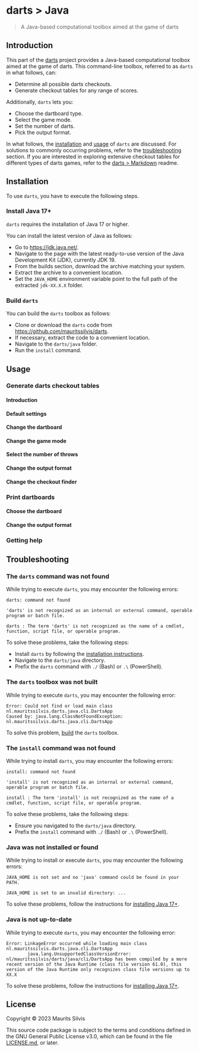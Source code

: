 # darts > Java

> A Java-based computational toolbox aimed at the game of darts

## Introduction

This part of the [darts](https://github.com/mauritssilvis/darts) project provides a Java-based computational toolbox aimed at the game of darts.
This command-line toolbox, referred to as `darts` in what follows, can:

- Determine all possible darts checkouts.
- Generate checkout tables for any range of scores.

Additionally, `darts` lets you:

- Choose the dartboard type.
- Select the game mode.
- Set the number of darts.
- Pick the output format.

In what follows, the [installation](#installation) and [usage](#usage) of `darts` are discussed.
For solutions to commonly occurring problems, refer to the [troubleshooting](#troubleshooting) section.
If you are interested in exploring extensive checkout tables for different types of darts games, refer to the [darts > Markdown](../md) readme.

## Installation

To use `darts`, you have to execute the following steps.

### Install Java 17+

`darts` requires the installation of Java 17 or higher.

You can install the latest version of Java as follows:

- Go to https://jdk.java.net/.
- Navigate to the page with the latest ready-to-use version of the Java Development Kit (JDK), currently JDK 19.
- From the builds section, download the archive matching your system.
- Extract the archive to a convenient location.
- Set the `JAVA_HOME` environment variable point to the full path of the extracted `jdk-XX.X.X` folder.

### Build `darts`

You can build the `darts` toolbox as follows:

- Clone or download the `darts` code from https://github.com/mauritssilvis/darts.
- If necessary, extract the code to a convenient location.
- Navigate to the `darts/java` folder.
- Run the `install` command.

## Usage

### Generate darts checkout tables

#### Introduction

#### Default settings

#### Change the dartboard

#### Change the game mode

#### Select the number of throws

#### Change the output format

#### Change the checkout finder

### Print dartboards

#### Choose the dartboard

#### Change the output format

### Getting help

## Troubleshooting

### The `darts` command was not found

While trying to execute `darts`, you may encounter the following errors:

```text
darts: command not found
```

```text
'darts' is not recognized as an internal or external command, operable program or batch file.
```

```text
darts : The term 'darts' is not recognized as the name of a cmdlet, function, script file, or operable program.
```

To solve these problems, take the following steps:

- Install `darts` by following the [installation instructions](#installation).
- Navigate to the `darts/java` directory.
- Prefix the `darts` command with `./` (Bash) or `.\` (PowerShell).

### The `darts` toolbox was not built

While trying to execute `darts`, you may encounter the following error:

```text
Error: Could not find or load main class nl.mauritssilvis.darts.java.cli.DartsApp
Caused by: java.lang.ClassNotFoundException: nl.mauritssilvis.darts.java.cli.DartsApp
```

To solve this problem, [build](#build-darts) the `darts` toolbox.

### The `install` command was not found

While trying to install `darts`, you may encounter the following errors:

```text
install: command not found
```

```text
'install' is not recognized as an internal or external command, operable program or batch file.
```

```text
install : The term 'install' is not recognized as the name of a cmdlet, function, script file, or operable program.
```

To solve these problems, take the following steps:

- Ensure you navigated to the `darts/java` directory.
- Prefix the `install` command with `./` (Bash) or `.\` (PowerShell).


### Java was not installed or found

While trying to install or execute `darts`, you may encounter the following errors:

```text
JAVA_HOME is not set and no 'java' command could be found in your PATH.
```

```text
JAVA_HOME is set to an invalid directory: ...
```

To solve these problems, follow the instructions for [installing Java 17+](#install-java-17).

### Java is not up-to-date

While trying to execute `darts`, you may encounter the following error:

```text
Error: LinkageError occurred while loading main class nl.mauritssilvis.darts.java.cli.DartsApp
        java.lang.UnsupportedClassVersionError: nl/mauritssilvis/darts/java/cli/DartsApp has been compiled by a more recent version of the Java Runtime (class file version 61.0), this version of the Java Runtime only recognizes class file versions up to XX.X
```

To solve these problems, follow the instructions for [installing Java 17+](#install-java-17).

## License

Copyright © 2023 Maurits Silvis

This source code package is subject to the terms and conditions defined in the GNU General Public License v3.0, which can be found in the file [LICENSE.md](../LICENSE.md), or later.
